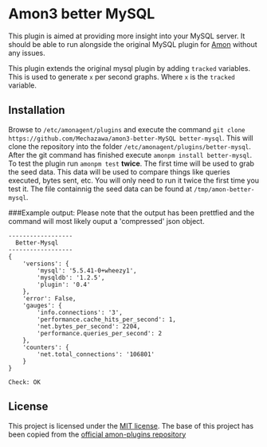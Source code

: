 Amon3 better MySQL
=====================
This plugin is aimed at providing more insight into your MySQL server. It should be able 
to run alongside the original MySQL plugin for [Amon][1] without any issues. 

This plugin extends the original mysql plugin by adding `tracked` variables. This is used
to generate `x` per second graphs. Where `x` is the `tracked` variable. 

## Installation
Browse to `/etc/amonagent/plugins` and execute the command `git clone https://github.com/Mechazawa/amon3-better-MySQL better-mysql`. This will clone the repository into the folder `/etc/amonagent/plugins/better-mysql`. After the git command has finished execute `amonpm install better-mysql`. To test the plugin run `amonpm test` **twice**. The first time will be used to grab the seed data. This data will be used to compare things like queries executed, bytes sent, etc. You will only need to run it twice the first time you test it. The file containnig the seed data can be found at `/tmp/amon-better-mysql`. 

###Example output:
Please note that the output has been prettfied and the command will most likely ouput a 'compressed' json object.
```
------------------
  Better-Mysql
------------------
{
    'versions': {
        'mysql': '5.5.41-0+wheezy1',
        'mysqldb': '1.2.5',
        'plugin': '0.4'
    },
    'error': False,
    'gauges': {
        'info.connections': '3',
        'performance.cache_hits_per_second': 1,
        'net.bytes_per_second': 2204,
        'performance.queries_per_second': 2
    },
    'counters': {
        'net.total_connections': '106801'
    }
}

Check: OK
```

## License
This project is licensed under the [MIT license](/LICENSE).
The base of this project has been copied from the [official amon-plugins repository][2]

[1]: https://amon.cx/
[2]: https://github.com/amonapp/amon-plugins
